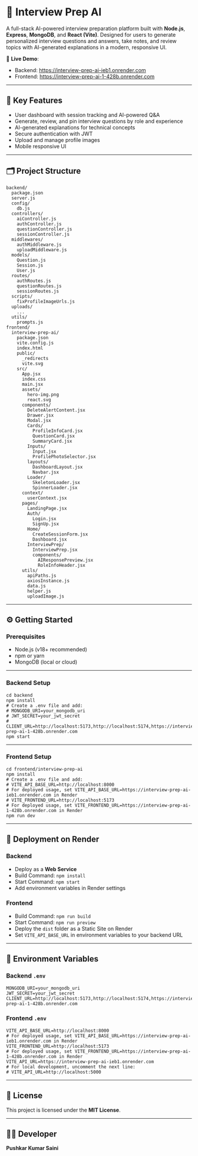 # 📝 Interview Prep AI

A full-stack AI-powered interview preparation platform built with **Node.js**, **Express**, **MongoDB**, and **React (Vite)**. Designed for users to generate personalized interview questions and answers, take notes, and review topics with AI-generated explanations in a modern, responsive UI.

🚀 **Live Demo**:
- Backend: https://interview-prep-ai-ieb1.onrender.com
- Frontend: https://interview-prep-ai-1-428b.onrender.com

---

## 🔑 Key Features
- User dashboard with session tracking and AI-powered Q&A
- Generate, review, and pin interview questions by role and experience
- AI-generated explanations for technical concepts
- Secure authentication with JWT
- Upload and manage profile images
- Mobile responsive UI

---

## 🗂️ Project Structure

```
backend/
  package.json
  server.js
  config/
    db.js
  controllers/
    aiController.js
    authController.js
    questionController.js
    sessionController.js
  middlewares/
    authMiddleware.js
    uploadMiddleware.js
  models/
    Question.js
    Session.js
    User.js
  routes/
    authRoutes.js
    questionRoutes.js
    sessionRoutes.js
  scripts/
    fixProfileImageUrls.js
  uploads/
    ...
  utils/
    prompts.js
frontend/
  interview-prep-ai/
    package.json
    vite.config.js
    index.html
    public/
      _redirects
      vite.svg
    src/
      App.jsx
      index.css
      main.jsx
      assets/
        hero-img.png
        react.svg
      components/
        DeleteAlertContent.jsx
        Drawer.jsx
        Modal.jsx
        Cards/
          ProfileInfoCard.jsx
          QuestionCard.jsx
          SummaryCard.jsx
        Inputs/
          Input.jsx
          ProfilePhotoSelector.jsx
        layouts/
          DashboardLayout.jsx
          Navbar.jsx
        Loader/
          SkeletonLoader.jsx
          SpinnerLoader.jsx
      context/
        userContext.jsx
      pages/
        LandingPage.jsx
        Auth/
          Login.jsx
          SignUp.jsx
        Home/
          CreateSessionForm.jsx
          Dashboard.jsx
        InterviewPrep/
          InterviewPrep.jsx
          components/
            AIResponsePreview.jsx
            RoleInfoHeader.jsx
      utils/
        apiPaths.js
        axiosInstance.js
        data.js
        helper.js
        uploadImage.js
```

---

## ⚙️ Getting Started

### Prerequisites
- Node.js (v18+ recommended)
- npm or yarn
- MongoDB (local or cloud)

---

### Backend Setup

```
cd backend
npm install
# Create a .env file and add:
# MONGODB_URI=your_mongodb_uri
# JWT_SECRET=your_jwt_secret
# CLIENT_URL=http://localhost:5173,http://localhost:5174,https://interview-prep-ai-1-428b.onrender.com
npm start
```

---

### Frontend Setup

```
cd frontend/interview-prep-ai
npm install
# Create a .env file and add:
# VITE_API_BASE_URL=http://localhost:8000
# For deployed usage, set VITE_API_BASE_URL=https://interview-prep-ai-ieb1.onrender.com in Render
# VITE_FRONTEND_URL=http://localhost:5173
# For deployed usage, set VITE_FRONTEND_URL=https://interview-prep-ai-1-428b.onrender.com in Render
npm run dev
```

---

## 🚀 Deployment on Render

### Backend
- Deploy as a **Web Service**
- Build Command: `npm install`
- Start Command: `npm start`
- Add environment variables in Render settings

### Frontend
- Build Command: `npm run build`
- Start Command: `npm run preview`
- Deploy the `dist` folder as a Static Site on Render
- Set `VITE_API_BASE_URL` in environment variables to your backend URL

---

## 🔐 Environment Variables

### Backend `.env`
```
MONGODB_URI=your_mongodb_uri
JWT_SECRET=your_jwt_secret
CLIENT_URL=http://localhost:5173,http://localhost:5174,https://interview-prep-ai-1-428b.onrender.com
```

### Frontend `.env`
```
VITE_API_BASE_URL=http://localhost:8000
# For deployed usage, set VITE_API_BASE_URL=https://interview-prep-ai-ieb1.onrender.com in Render
VITE_FRONTEND_URL=http://localhost:5173
# For deployed usage, set VITE_FRONTEND_URL=https://interview-prep-ai-1-428b.onrender.com in Render
VITE_API_URL=https://interview-prep-ai-ieb1.onrender.com
# For local development, uncomment the next line:
# VITE_API_URL=http://localhost:5000
```

---

## 📄 License

This project is licensed under the **MIT License**.

---

## 👨‍💻 Developer

**Pushkar Kumar Saini**
